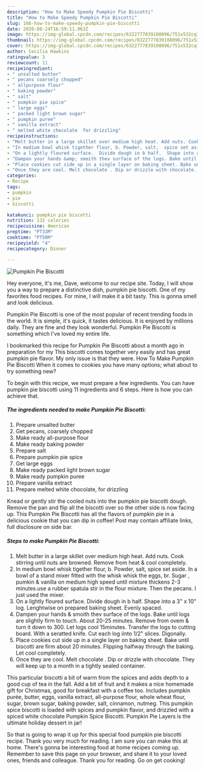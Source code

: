 ```yaml
---
description: "How to Make Speedy Pumpkin Pie Biscotti"
title: "How to Make Speedy Pumpkin Pie Biscotti"
slug: 166-how-to-make-speedy-pumpkin-pie-biscotti
date: 2020-08-24T16:59:11.063Z
image: https://img-global.cpcdn.com/recipes/6322777839108096/751x532cq70/pumpkin-pie-biscotti-recipe-main-photo.jpg
thumbnail: https://img-global.cpcdn.com/recipes/6322777839108096/751x532cq70/pumpkin-pie-biscotti-recipe-main-photo.jpg
cover: https://img-global.cpcdn.com/recipes/6322777839108096/751x532cq70/pumpkin-pie-biscotti-recipe-main-photo.jpg
author: Cecilia Hawkins
ratingvalue: 3
reviewcount: 11
recipeingredient:
- " unsalted butter"
- " pecans coarsely chopped"
- " allpurpose flour"
- " baking powder"
- " salt"
- " pumpkin pie spice"
- " large eggs"
- " packed light brown sugar"
- " pumpkin puree"
- " vanilla extract"
- " melted white chocolate  for drizzling"
recipeinstructions:
- "Melt butter in a large skillet over medium high heat. Add nuts. Cook stirring until nuts are browned. Remove from heat &amp; cool completely."
- "In medium bowl whisk tigether flour, b. Powder, salt,  spice set aside. In a bowl of a stand mixer fitted with the whisk whisk the eggs, br. Sugar , pumkin &amp; vanilla on medium high speed until mixture thickens 2-3 minutes.use  a rubber spatula stir in the flour mixture. Then the pecans. I just used the mixer."
- "On a lightly floured surface.  Divide dough in b half.  Shape into a 3&#34; x 10&#34; log. Lenghtwise on prepared baking sheet. Evenly spaced."
- "Dampen your hands &amp; smoith thev surface of the logs. Bake until logs are slightly firm to touch.  About 20-25 minutes. Remove from ovem &amp; turn it down to 300. Let logs cool 15minutes. Transfer the logs to cutting board. With a seratted knife. Cut each log iinto 1/2&#34; slices. Digonally."
- "Place cookies cut side up in a single layer on baking sheet. Bake until biscotti are firm about 20 minutes. Flipping halfway through the baking. Let cool completely."
- "Once they are cool. Melt chocolate . Dip or drizzle with chocolate.  They will keep up to a month in a tightly sealed container."
categories:
- Recipe
tags:
- pumpkin
- pie
- biscotti

katakunci: pumpkin pie biscotti 
nutrition: 132 calories
recipecuisine: American
preptime: "PT33M"
cooktime: "PT50M"
recipeyield: "4"
recipecategory: Dinner

---
```



![Pumpkin Pie Biscotti](https://img-global.cpcdn.com/recipes/6322777839108096/751x532cq70/pumpkin-pie-biscotti-recipe-main-photo.jpg)

Hey everyone, it's me, Dave, welcome to our recipe site. Today, I will show you a way to prepare a distinctive dish, pumpkin pie biscotti. One of my favorites food recipes. For mine, I will make it a bit tasty. This is gonna smell and look delicious.

Pumpkin Pie Biscotti is one of the most popular of recent trending foods in the world. It is simple, it's quick, it tastes delicious. It is enjoyed by millions daily. They are fine and they look wonderful. Pumpkin Pie Biscotti is something which I've loved my entire life.

I bookmarked this recipe for Pumpkin Pie Biscotti about a month ago in preparation for my This biscotti comes together very easily and has great pumpkin pie flavor. My only issue is that they were. How To Make Pumpkin Pie Biscotti When it comes to cookies you have many options; what about to try something new?


To begin with this recipe, we must prepare a few ingredients. You can have pumpkin pie biscotti using 11 ingredients and 6 steps. Here is how you can achieve that.

<!--inarticleads1-->

##### The ingredients needed to make Pumpkin Pie Biscotti:

1. Prepare  unsalted butter
1. Get  pecans, coarsely chopped
1. Make ready  all-purpose flour
1. Make ready  baking powder
1. Prepare  salt
1. Prepare  pumpkin pie spice
1. Get  large eggs
1. Make ready  packed light brown sugar
1. Make ready  pumpkin puree
1. Prepare  vanilla extract
1. Prepare  melted white chocolate,  for drizzling


Knead or gently stir the cooled nuts into the pumpkin pie biscotti dough. Remove the pan and flip all the biscotti over so the other side is now facing up. This Pumpkin Pie Biscotti has all the flavors of pumpkin pie in a delicious cookie that you can dip in coffee! Post may contain affiliate links, full disclosure on side bar. 

<!--inarticleads2-->

##### Steps to make Pumpkin Pie Biscotti:

1. Melt butter in a large skillet over medium high heat. Add nuts. Cook stirring until nuts are browned. Remove from heat &amp; cool completely.
1. In medium bowl whisk tigether flour, b. Powder, salt,  spice set aside. In a bowl of a stand mixer fitted with the whisk whisk the eggs, br. Sugar , pumkin &amp; vanilla on medium high speed until mixture thickens 2-3 minutes.use  a rubber spatula stir in the flour mixture. Then the pecans. I just used the mixer.
1. On a lightly floured surface.  Divide dough in b half.  Shape into a 3&#34; x 10&#34; log. Lenghtwise on prepared baking sheet. Evenly spaced.
1. Dampen your hands &amp; smoith thev surface of the logs. Bake until logs are slightly firm to touch.  About 20-25 minutes. Remove from ovem &amp; turn it down to 300. Let logs cool 15minutes. Transfer the logs to cutting board. With a seratted knife. Cut each log iinto 1/2&#34; slices. Digonally.
1. Place cookies cut side up in a single layer on baking sheet. Bake until biscotti are firm about 20 minutes. Flipping halfway through the baking. Let cool completely.
1. Once they are cool. Melt chocolate . Dip or drizzle with chocolate.  They will keep up to a month in a tightly sealed container.


This particular biscotti a bit of warm from the spices and adds depth to a good cup of tea in the fall. Add a bit of fruit and it makes a nice homemade gift for Christmas, good for breakfast with a coffee too. Includes pumpkin purée, butter, eggs, vanilla extract, all-purpose flour, whole wheat flour, sugar, brown sugar, baking powder, salt, cinnamon, nutmeg. This pumpkin spice biscotti is loaded with spices and pumpkin flavor, and drizzled with a spiced white chocolate Pumpkin Spice Biscotti. Pumpkin Pie Layers is the ultimate holiday dessert in jar! 

So that is going to wrap it up for this special food pumpkin pie biscotti recipe. Thank you very much for reading. I am sure you can make this at home. There's gonna be interesting food at home recipes coming up. Remember to save this page on your browser, and share it to your loved ones, friends and colleague. Thank you for reading. Go on get cooking!
